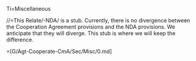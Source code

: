 Ti=Miscellaneous

//=This Relate/-NDA/ is a stub.  Currently, there is no divergence between the Cooperation Agreement provisions and the NDA provisions.  We anticipate that they will diverge.  This stub is where we will keep the difference.

=[G/Agt-Cooperate-CmA/Sec/Misc/0.md]
